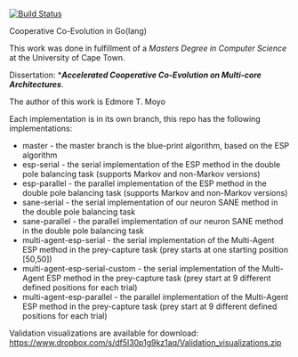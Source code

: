 [![Build Status](https://travis-ci.com/edmore/cooperative-coevolution.svg?token=qCqiUCDFN1395pnZuyJY&branch=master)](https://magnum.travis-ci.com/edmore/cooperative-coevolution)

Cooperative Co-Evolution in Go(lang)

This work was done in fulfillment of a _Masters Degree in Computer Science_ at the University of Cape Town.

Dissertation: ***_Accelerated Cooperative Co-Evolution on Multi-core Architectures_**.

The author of this work is Edmore T. Moyo

Each implementation is in its own branch, this repo has the following implementations:

- master - the master branch is the blue-print algorithm, based on the ESP algorithm
- esp-serial - the serial implementation of the ESP method in the double pole balancing task (supports Markov and non-Markov versions)
- esp-parallel - the parallel implementation of the ESP method in the double pole balancing task  (supports Markov and non-Markov versions)
- sane-serial - the serial implementation of our neuron SANE method in the double pole balancing task
- sane-parallel - the parallel implementation of our neuron SANE method in the double pole balancing task
-  multi-agent-esp-serial - the serial implementation of the Multi-Agent ESP method in the prey-capture task (prey starts at one starting position [50,50])
- multi-agent-esp-serial-custom - the serial implementation of the Multi-Agent ESP method in the prey-capture task (prey start at 9 different defined positions for each trial)
- multi-agent-esp-parallel - the parallel implementation of the Multi-Agent ESP method in the prey-capture task (prey start at 9 different defined positions for each trial)

Validation visualizations are available for download: https://www.dropbox.com/s/df5l30p1g9kz1aq/Validation_visualizations.zip
